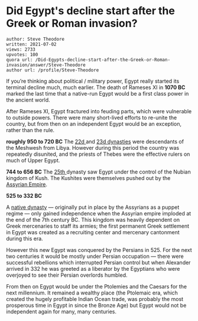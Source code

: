 # Did Egypt's decline start after the Greek or Roman invasion?

	author: Steve Theodore
	written: 2021-07-02
	views: 2733
	upvotes: 100
	quora url: /Did-Egypts-decline-start-after-the-Greek-or-Roman-invasion/answer/Steve-Theodore
	author url: /profile/Steve-Theodore


If you’re thinking about political / military power, Egypt really started its terminal decline much, much earlier. The death of Rameses XI in __1070 BC__ marked the last time that a native-run Egypt would be a first class power in the ancient world.

After Rameses XI, Egypt fractured into feuding parts, which were vulnerable to outside powers. There were many short-lived efforts to re-unite the country, but from then on an independent Egypt would be an exception, rather than the rule.

__roughly 950 to 720 BC__ The [22d ](https://en.wikipedia.org/wiki/Twenty-second_Dynasty_of_Egypt)and [23d dynasties](https://en.wikipedia.org/wiki/Twenty-third_Dynasty_of_Egypt) were descendants of the Meshwesh from Libya. However during this period the country was repeatedly disunited, and the priests of Thebes were the effective rulers on much of Upper Egypt.

__744 to 656 BC__ 
The [25th ](https://en.wikipedia.org/wiki/Twenty-fifth_Dynasty_of_Egypt)dynasty saw Egypt under the control of the Nubian kingdom of Kush. The Kushites were themselves pushed out by the [Assyrian Empire](https://en.wikipedia.org/wiki/Neo-Assyrian_Empire).

__525 to 332 BC__ 

A [native dynasty](https://en.wikipedia.org/wiki/Twenty-sixth_Dynasty_of_Egypt) — originally put in place by the Assyrians as a puppet regime — only gained independence when the Assyrian empire imploded at the end of the 7th century BC. This kingdom was heavily dependent on Greek mercenaries to staff its armies; the first permanent Greek settlement in Egypt was created as a recruiting center and mercenary cantonment during this era.

However this new Egypt was conquered by the Persians in 525. For the next two centuries it would be mostly under Persian occupation — there were successful rebellions which interrupted Persian control but when Alexander arrived in 332 he was greeted as a liberator by the Egyptians who were overjoyed to see their Persian overlords humbled.

From then on Egypt would be under the Ptolemies and the Caesars for the next millennium. It remained a wealthy place (the Ptolemaic era, which created the hugely profitable Indian Ocean trade, was probably the most prosperous time in Egypt in since the Bronze Age) but Egypt would not be independent again for many, many centuries.

